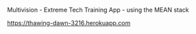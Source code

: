 Multivision - Extreme Tech Training App - using the MEAN stack

https://thawing-dawn-3216.herokuapp.com